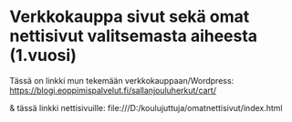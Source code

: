 # Verkkokauppa sivut sekä omat nettisivut valitsemasta aiheesta (1.vuosi)
Tässä on linkki mun tekemään verkkokauppaan/Wordpress: https://blogi.eoppimispalvelut.fi/sallanjouluherkut/cart/

& tässä linkki nettisivuille: file:///D:/koulujuttuja/omatnettisivut/index.html
